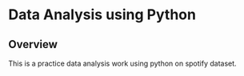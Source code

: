 # Data Analysis using Python
## Overview
This is a practice data analysis work using python on spotify dataset.
